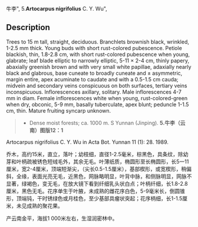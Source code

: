 牛李",
5.**Artocarpus nigrifolius** C. Y. Wu",

## Description
Trees to 15 m tall, straight, deciduous. Branchlets brownish black, wrinkled, 1-2.5 mm thick. Young buds with short rust-colored pubescence. Petiole blackish, thin, 1.8-2.8 cm, with short rust-colored pubescence when young, glabrate; leaf blade elliptic to narrowly elliptic, 5-11 × 2-4 cm, thinly papery, abaxially greenish brown and with very small white papillae, adaxially nearly black and glabrous, base cuneate to broadly cuneate and ± asymmetric, margin entire, apex acuminate to caudate and with a 0.5-1.5 cm cauda; midvein and secondary veins conspicuous on both surfaces, tertiary veins inconspicuous. Inflorescences axillary, solitary. Male inflorescences 4-7 mm in diam. Female inflorescences white when young, rust-colored-green when dry, obconic, 5-9 mm, basally tuberculate, apex blunt; peduncle 1-1.5 cm, thin. Mature fruiting syncarp unknown.

> * Dense moist forests; ca. 1000 m. S Yunnan (Jinping).
**5.牛李（云南）图版12：1**

Artocarpus nigrifolius C. Y. Wu in Acta Bot. Yunnan 11 (1): 28. 1989.

乔木，高约15米，直立，落叶；幼枝细，直径1-2.5毫米，棕黑色，具条纹，除幼芽和叶柄疏被锈色短绒毛外，其余无毛。叶薄纸质，椭圆形至长椭圆形，长5一11厘米，宽2-4厘米，顶端短渐尖，（尖长0.5-1.5厘米），基部楔形，或宽楔形，稍偏斜，全缘，表面光亮无毛，近黑色，网脉略明显，叶背中脉，和侧脉明显，网脉不显著，绿褐色，变无毛，在放大镜下看到纤细乳头状白点；叶柄纤细，长1.8-2.8厘米，黑色无毛。花序单生于叶腋，未成熟的雌花序白色，5-9毫米长，倒圆锥形，顶端钝，干时锈绿色或月桂色，至少基部具瘤状突起；花序柄细，长1-1.5厘米，未见成熟的聚花果。

产云南金平，海拔1 000米左右，生湿润密林中。
